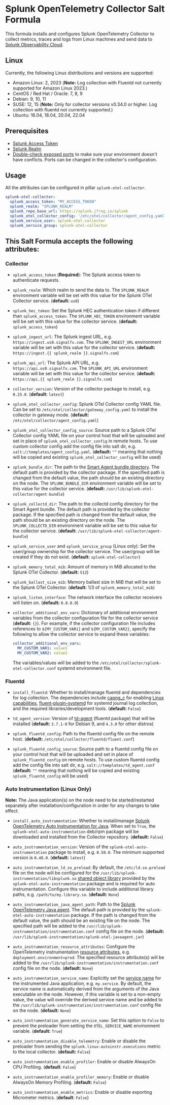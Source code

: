 # Splunk OpenTelemetry Collector Salt Formula

This formula installs and configures Splunk OpenTelemetry Collector to
collect metrics, traces and logs from Linux machines and send data to [Splunk 
Observability Cloud](https://www.splunk.com/en_us/observability.html). 

## Linux
Currently, the following Linux distributions and versions are supported:

- Amazon Linux: 2, 2023 (**Note:** Log collection with Fluentd not currently supported for Amazon Linux 2023.)
- CentOS / Red Hat / Oracle: 7, 8, 9
- Debian: 9, 10, 11
- SUSE: 12, 15 (**Note:** Only for collector versions v0.34.0 or higher. Log collection with fluentd not currently supported.)
- Ubuntu: 16.04, 18.04, 20.04, 22.04

## Prerequisites

- [Splunk Access Token](https://docs.splunk.com/observability/admin/authentication/authentication-tokens/org-tokens.html)
- [Splunk Realm](https://dev.splunk.com/observability/docs/realms_in_endpoints/)
- [Double-check exposed ports](https://github.com/signalfx/splunk-otel-collector/blob/main/docs/security.md#exposed-endpoints) 
  to make sure your environment doesn't have conflicts. Ports can be changed in the collector's configuration.

## Usage

All the attributes can be configured in pillar `splunk-otel-collector`.

```yaml
splunk-otel-collector:
  splunk_access_token: "MY_ACCESS_TOKEN"
  splunk_realm: "SPLUNK_REALM"
  splunk_repo_base_url: https://splunk.jfrog.io/splunk
  splunk_otel_collector_config: '/etc/otel/collector/agent_config.yaml'
  splunk_service_user: splunk-otel-collector
  splunk_service_group: splunk-otel-collector
```

## This Salt Formula accepts the following attributes:

### Collector

- `splunk_access_token` (**Required**): The Splunk access token to
  authenticate requests.

- `splunk_realm`: Which realm to send the data to. The `SPLUNK_REALM`
  environment variable will be set with this value for the Splunk OTel 
  Collector service. (**default:** `us0`)

- `splunk_hec_token`: Set the Splunk HEC authentication token if different than
  `splunk_access_token`. The `SPLUNK_HEC_TOKEN` environment 
  variable will be set with this value for the collector service. (**default:**
  `splunk_access_token`)

- `splunk_ingest_url`: The Splunk ingest URL, e.g.
  `https://ingest.us0.signalfx.com`. The `SPLUNK_INGEST_URL` environment 
  variable will be set with this value for the collector service. (**default:**
  `https://ingest.{{ splunk_realm }}.signalfx.com`)

- `splunk_api_url`: The Splunk API URL, e.g. `https://api.us0.signalfx.com`.
  The `SPLUNK_API_URL` environment variable will be set with this value for the
  collector service. (**default:** `https://api.{{ splunk_realm }}.signalfx.com`)

- `collector_version`: Version of the collector package to install, e.g.
  `0.25.0`. (**default:** `latest`)

- `splunk_otel_collector_config`: Splunk OTel Collector config YAML file. Can be set to 
  `/etc/otel/collector/gateway_config.yaml` to install the collector in gateway
  mode. (**default:** `/etc/otel/collector/agent_config.yaml`)

- `splunk_otel_collector_config_source`: Source path to a Splunk OTel Collector config YAML 
  file on your control host that will be uploaded and set in place of
  `splunk_otel_collector_config` in remote hosts. To use custom collector config add the config file into salt dir, 
  e.g. `salt://templates/agent_config.yaml`. (**default:** `""` meaning 
  that nothing will be copied and existing `splunk_otel_collector_config` will be used)

- `splunk_bundle_dir`: The path to the [Smart Agent bundle directory](
  https://github.com/signalfx/splunk-otel-collector/blob/main/pkg/extension/smartagentextension/README.md).
  The default path is provided by the collector package. If the specified path
  is changed from the default value, the path should be an existing directory
  on the node. The `SPLUNK_BUNDLE_DIR` environment variable will be set to
  this value for the collector service. (**default:**
  `/usr/lib/splunk-otel-collector/agent-bundle`)

- `splunk_collectd_dir`: The path to the collectd config directory for the
  Smart Agent bundle. The default path is provided by the collector package.
  If the specified path is changed from the default value, the path should be
  an existing directory on the node. The `SPLUNK_COLLECTD_DIR` environment
  variable will be set to this value for the collector service.
  (**default:** `/usr/lib/splunk-otel-collector/agent-bundle`)

- `splunk_service_user` and `splunk_service_group` (Linux only): Set the user/group
  ownership for the collector service. The user/group will be created if they
  do not exist. (**default:** `splunk-otel-collector`)

- `splunk_memory_total_mib`: Amount of memory in MiB allocated to the Splunk OTel 
  Collector. (**default:** `512`)

- `splunk_ballast_size_mib`: Memory ballast size in MiB that will be set to the Splunk 
  OTel Collector. (**default:** 1/3 of `splunk_memory_total_mib`)

- `splunk_listen_interface`: The network interface the collector receivers will listen
  on. (**default:** `0.0.0.0`)

- `collector_additional_env_vars`: Dictionary of additional environment
  variables from the collector configuration file for the collector service
  (**default:** `{}`). For example, if the collector configuration file
  includes references to `${MY_CUSTOM_VAR1}` and `${MY_CUSTOM_VAR2}`, specify
  the following to allow the collector service to expand these variables:
  ```yaml
  collector_additional_env_vars:
    MY_CUSTOM_VAR1: value1
    MY_CUSTOM_VAR2: value2
  ```
  The variables/values will be added to the
  `/etc/otel/collector/splunk-otel-collector.conf` systemd environment file.

### Fluentd

- `install_fluentd`: Whether to install/manage fluentd and dependencies for log
  collection. The dependencies include [capng_c](
  https://github.com/fluent-plugins-nursery/capng_c) for enabling
  [Linux capabilities](
  https://docs.fluentd.org/deployment/linux-capability),
  [fluent-plugin-systemd](
  https://github.com/fluent-plugin-systemd/fluent-plugin-systemd) for systemd
  journal log collection, and the required libraries/development tools.
  (**default:** `False`)

- `td_agent_version`: Version of [td-agent](
  https://td-agent-package-browser.herokuapp.com/) (fluentd package) that will
  be installed (**default:** `3.7.1-0` for Debian 9, and `4.3.0` for other
  distros)

- `splunk_fluentd_config`: Path to the fluentd config file on the remote host.
  (**default:** `/etc/otel/collector/fluentd/fluent.conf`)

- `splunk_fluentd_config_source`: Source path to a fluentd config file on your 
  control host that will be uploaded and set in place of `splunk_fluentd_config` on
  remote hosts. To use custom fluentd config add the config file into salt dir, 
  e.g. `salt://templates/td_agent.conf` (**default:** `""` meaning 
  that nothing will be copied and existing `splunk_fluentd_config` will be used)

### Auto Instrumentation (Linux Only)

**Note:** The Java application(s) on the node need to be started/restarted
separately after installation/configuration in order for any changes to take
effect.

- `install_auto_instrumentation`: Whether to install/manage [Splunk
  OpenTelemetry Auto Instrumentation for Java](
  https://github.com/signalfx/splunk-otel-collector/tree/main/instrumentation).
  When set to `True`, the `splunk-otel-auto-instrumentation` deb/rpm package
  will be downloaded and installed from the Collector repository. (**default:**
  `False`)

- `auto_instrumentation_version`: Version of the
  `splunk-otel-auto-instrumentation` package to install, e.g. `0.50.0`. The
  minimum supported version is `0.48.0`. (**default:** `latest`)

- `auto_instrumentation_ld_so_preload`: By default, the `/etc/ld.so.preload`
  file on the node will be configured for the
  `/usr/lib/splunk-instrumentation/libsplunk.so` [shared object library](
  https://github.com/signalfx/splunk-otel-collector/tree/main/instrumentation#operation)
  provided by the `splunk-otel-auto-instrumentation` package and is required
  for auto instrumentation. Configure this variable to include additional
  library paths, e.g. `/path/to/my.library.so`. (**default:** `None`)

- `auto_instrumentation_java_agent_path`: Path to the [Splunk OpenTelemetry
  Java agent](https://github.com/signalfx/splunk-otel-java). The default path
  is provided by the `splunk-otel-auto-instrumentation` package. If the path is
  changed from the default value, the path should be an existing file on the
  node. The specified path will be added to the
  `/usr/lib/splunk-instrumentation/instrumentation.conf` config file on the
  node. (**default:**
  `/usr/lib/splunk-instrumentation/splunk-otel-javaagent.jar`)

- `auto_instrumentation_resource_attributes`: Configure the OpenTelemetry
  instrumentation [resource attributes](
  https://github.com/signalfx/splunk-otel-collector/tree/main/instrumentation#configuration-file),
  e.g. `deployment.environment=prod`. The specified resource attribute(s) will
  be added to the `/usr/lib/splunk-instrumentation/instrumentation.conf` config
  file on the node. (**default:** `None`)

- `auto_instrumentation_service_name`: Explicitly set the [service name](
  https://github.com/signalfx/splunk-otel-collector/tree/main/instrumentation#configuration-file)
  for the instrumented Java application, e.g. `my.service`. By default, the
  service name is automatically derived from the arguments of the Java
  executable on the node. However, if this variable is set to a non-empty
  value, the value will override the derived service name and be added to the
  `/usr/lib/splunk-instrumentation/instrumentation.conf` config file on the
  node. (**default:** `None`)

- `auto_instrumentation_generate_service_name`: Set this option to `False` to
  prevent the preloader from setting the `OTEL_SERVICE_NAME` environment
  variable. (**default:** `True`)

- `auto_instrumentation_disable_telemetry`: Enable or disable the preloader
  from sending the `splunk.linux-autoinstr.executions` metric to the local
  collector. (**default:** `False`)

- `auto_instrumentation_enable_profiler`: Enable or disable AlwaysOn CPU
  Profiling. (**default**: `False`)

- `auto_instrumentation_enable_profiler_memory`: Enable or disable AlwaysOn
  Memory Profiling. (**default:** `False`)

- `auto_instrumentation_enable_metrics`: Enable or disable exporting
  Micrometer metrics. (**default**: `False`)
